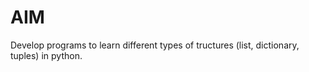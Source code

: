 # AIM
<p>
    Develop programs to learn different types of tructures (list, dictionary, tuples) in python.
</p>